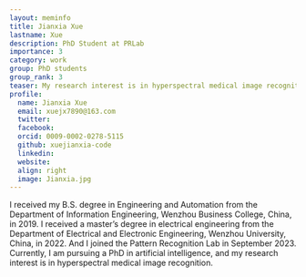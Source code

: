 ```yaml
---
layout: meminfo
title: Jianxia Xue 
lastname: Xue
description: PhD Student at PRLab
importance: 3
category: work
group: PhD students
group_rank: 3
teaser: My research interest is in hyperspectral medical image recognition.
profile:
  name: Jianxia Xue
  email: xuejx7890@163.com
  twitter:
  facebook:
  orcid: 0009-0002-0278-5115
  github: xuejianxia-code
  linkedin:
  website:
  align: right
  image: Jianxia.jpg
---
```



I received my B.S. degree in Engineering and Automation from the Department of Information Engineering, Wenzhou Business College, China, in 2019.
I received a master’s degree in electrical engineering from the Department of Electrical and Electronic Engineering, Wenzhou University, China, in 2022. And I joined the Pattern Recognition Lab in September 2023. 
Currently, I am pursuing a PhD in artificial intelligence, and my research interest is in hyperspectral medical image recognition.


